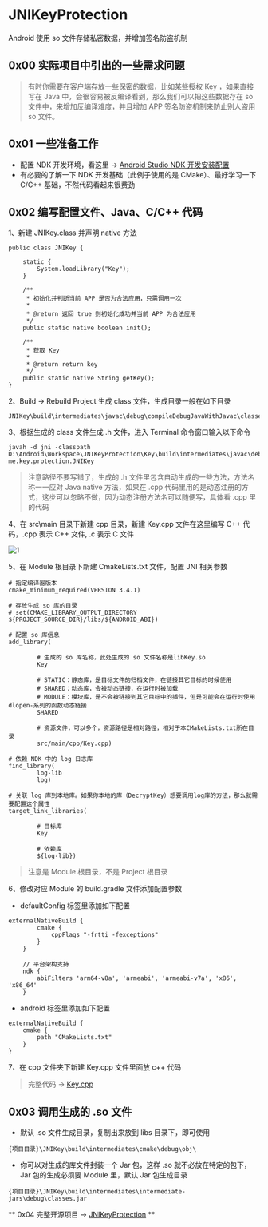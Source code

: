 # JNIKeyProtection
Android 使用 so 文件存储私密数据，并增加签名防盗机制

## 0x00 实际项目中引出的一些需求问题
> 有时你需要在客户端存放一些保密的数据，比如某些授权 Key ，如果直接写在 Java 中，会很容易被反编译看到，那么我们可以把这些数据存在 so 文件中，来增加反编译难度，并且增加 APP 签名防盗机制来防止别人盗用 so 文件。

## 0x01 一些准备工作
- 配置 NDK 开发环境，看这里 → [Android Studio NDK 开发安装配置](https://rockycoder.cn/android%20ndk/2018/01/18/Android-Studio-JNI-Exercise.html)  
- 有必要的了解一下 NDK 开发基础（此例子使用的是 CMake）、最好学习一下 C/C++ 基础，不然代码看起来很费劲

## 0x02 编写配置文件、Java、C/C++ 代码
1、新建 JNIKey.class 并声明 native 方法

```
public class JNIKey {

    static {
        System.loadLibrary("Key");
    }

    /**
     * 初始化并判断当前 APP 是否为合法应用，只需调用一次
     *
     * @return 返回 true 则初始化成功并当前 APP 为合法应用
     */
    public static native boolean init();

    /**
     * 获取 Key
     *
     * @return return key
     */
    public static native String getKey();
}
```

2、Build → Rebuild Project 生成 class 文件，生成目录一般在如下目录

```
JNIKey\build\intermediates\javac\debug\compileDebugJavaWithJavac\classes\me\key\protection\
```

3、根据生成的 class 文件生成 .h 文件，进入 Terminal 命令窗口输入以下命令

```
javah -d jni -classpath D:\Android\Workspace\JNIKeyProtection\Key\build\intermediates\javac\debug\compileDebugJavaWithJavac\classes me.key.protection.JNIKey
```

> 注意路径不要写错了，生成的 .h 文件里包含自动生成的一些方法，方法名称一一应对 Java native 方法，如果在 .cpp 代码里用的是动态注册的方式，这步可以忽略不做，因为动态注册方法名可以随便写，具体看 .cpp 里的代码

4、在 src\main 目录下新建 cpp 目录，新建 Key.cpp 文件在这里编写 C++ 代码，.cpp 表示 C++ 文件, .c 表示 C 文件

![1](/assets/image/2018-11-18/2018-11-18_1.png)

5、在 Module 根目录下新建 CmakeLists.txt 文件，配置 JNI 相关参数

```
# 指定编译器版本
cmake_minimum_required(VERSION 3.4.1)

# 存放生成 so 库的目录
# set(CMAKE_LIBRARY_OUTPUT_DIRECTORY ${PROJECT_SOURCE_DIR}/libs/${ANDROID_ABI})

# 配置 so 库信息
add_library(

        # 生成的 so 库名称，此处生成的 so 文件名称是libKey.so
        Key

        # STATIC：静态库，是目标文件的归档文件，在链接其它目标的时候使用
        # SHARED：动态库，会被动态链接，在运行时被加载
        # MODULE：模块库，是不会被链接到其它目标中的插件，但是可能会在运行时使用dlopen-系列的函数动态链接
        SHARED

        # 资源文件，可以多个，资源路径是相对路径，相对于本CMakeLists.txt所在目录
        src/main/cpp/Key.cpp)

# 依赖 NDK 中的 log 日志库
find_library(
        log-lib
        log)

# 关联 log 库到本地库。如果你本地的库（DecryptKey）想要调用log库的方法，那么就需要配置这个属性
target_link_libraries(

        # 目标库
        Key

        # 依赖库
        ${log-lib})
```

> 注意是 Module 根目录，不是 Project 根目录

6、修改对应 Module 的 build.gradle 文件添加配置参数

- defaultConfig 标签里添加如下配置

```
externalNativeBuild {
        cmake {
            cppFlags "-frtti -fexceptions"
        }
    }

    // 平台架构支持
    ndk {
        abiFilters 'arm64-v8a', 'armeabi', 'armeabi-v7a', 'x86', 'x86_64'
    }
```

- android 标签里添加如下配置

```
externalNativeBuild {
    cmake {
        path "CMakeLists.txt"
    }
}
```

7、在 cpp 文件夹下新建 Key.cpp 文件里面放 c++ 代码
> 完整代码 → [Key.cpp](https://github.com/RockyQu/JNIKeyProtection/blob/master/JNIKey/src/main/cpp/Key.cpp)  

## 0x03 调用生成的 .so 文件
- 默认 .so 文件生成目录，复制出来放到 libs 目录下，即可使用

```
{项目目录}\JNIKey\build\intermediates\cmake\debug\obj\
```

- 你可以对生成的库文件封装一个 Jar 包，这样 .so 就不必放在特定的包下，Jar 包的生成必须要 Module 里，默认 Jar 包生成目录

```
{项目目录}\JNIKey\build\intermediates\intermediate-jars\debug\classes.jar
```

** 0x04 完整开源项目 → [JNIKeyProtection](https://github.com/RockyQu/JNIKeyProtection) **
